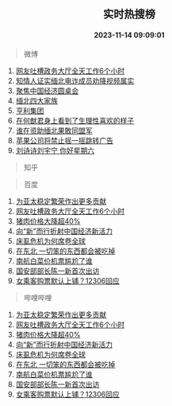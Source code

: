 <div align="center"><h2>实时热搜榜</h2><h4>2023-11-14 09:09:01</h4></div>

> 微博  

1. [网友吐槽政务大厅全天工作6个小时](https://s.weibo.com/weibo?q=%23%E7%BD%91%E5%8F%8B%E5%90%90%E6%A7%BD%E6%94%BF%E5%8A%A1%E5%A4%A7%E5%8E%85%E5%85%A8%E5%A4%A9%E5%B7%A5%E4%BD%9C6%E4%B8%AA%E5%B0%8F%E6%97%B6%23&t=31&band_rank=1&Refer=top)<br />
2. [知情人证实缅北电诈成员劝降视频属实](https://s.weibo.com/weibo?q=%23%E7%9F%A5%E6%83%85%E4%BA%BA%E8%AF%81%E5%AE%9E%E7%BC%85%E5%8C%97%E7%94%B5%E8%AF%88%E6%88%90%E5%91%98%E5%8A%9D%E9%99%8D%E8%A7%86%E9%A2%91%E5%B1%9E%E5%AE%9E%23&t=31&band_rank=2&Refer=top)<br />
3. [聚焦中国经济圆桌会](https://s.weibo.com/weibo?q=%23%E8%81%9A%E7%84%A6%E4%B8%AD%E5%9B%BD%E7%BB%8F%E6%B5%8E%E5%9C%86%E6%A1%8C%E4%BC%9A%23&t=31&band_rank=3&Refer=top)<br />
4. [缅北四大家族](https://s.weibo.com/weibo?q=%E7%BC%85%E5%8C%97%E5%9B%9B%E5%A4%A7%E5%AE%B6%E6%97%8F&t=31&band_rank=4&Refer=top)<br />
5. [亨利集团](https://s.weibo.com/weibo?q=%E4%BA%A8%E5%88%A9%E9%9B%86%E5%9B%A2&t=31&band_rank=5&Refer=top)<br />
6. [在何猷君身上看到了生理性喜欢的样子](https://s.weibo.com/weibo?q=%23%E5%9C%A8%E4%BD%95%E7%8C%B7%E5%90%9B%E8%BA%AB%E4%B8%8A%E7%9C%8B%E5%88%B0%E4%BA%86%E7%94%9F%E7%90%86%E6%80%A7%E5%96%9C%E6%AC%A2%E7%9A%84%E6%A0%B7%E5%AD%90%23&t=31&band_rank=6&Refer=top)<br />
7. [谁在资助缅北果敢同盟军](https://s.weibo.com/weibo?q=%23%E8%B0%81%E5%9C%A8%E8%B5%84%E5%8A%A9%E7%BC%85%E5%8C%97%E6%9E%9C%E6%95%A2%E5%90%8C%E7%9B%9F%E5%86%9B%23&t=31&band_rank=7&Refer=top)<br />
8. [苹果公司将禁止摇一摇跳转广告](https://s.weibo.com/weibo?q=%23%E8%8B%B9%E6%9E%9C%E5%85%AC%E5%8F%B8%E5%B0%86%E7%A6%81%E6%AD%A2%E6%91%87%E4%B8%80%E6%91%87%E8%B7%B3%E8%BD%AC%E5%B9%BF%E5%91%8A%23&t=31&band_rank=8&Refer=top)<br />
9. [刘诗诗刘宇宁 你好星期六](https://s.weibo.com/weibo?q=%E5%88%98%E8%AF%97%E8%AF%97%E5%88%98%E5%AE%87%E5%AE%81%20%E4%BD%A0%E5%A5%BD%E6%98%9F%E6%9C%9F%E5%85%AD&t=31&band_rank=9&Refer=top)<br />

> 知乎  


> 百度  

1. [为亚太稳定繁荣作出更多贡献](https://www.baidu.com/s?wd=%E4%B8%BA%E4%BA%9A%E5%A4%AA%E7%A8%B3%E5%AE%9A%E7%B9%81%E8%8D%A3%E4%BD%9C%E5%87%BA%E6%9B%B4%E5%A4%9A%E8%B4%A1%E7%8C%AE&sa=fyb_news&rsv_dl=fyb_news)<br />
2. [网友吐槽政务大厅全天工作6个小时](https://www.baidu.com/s?wd=%E7%BD%91%E5%8F%8B%E5%90%90%E6%A7%BD%E6%94%BF%E5%8A%A1%E5%A4%A7%E5%8E%85%E5%85%A8%E5%A4%A9%E5%B7%A5%E4%BD%9C6%E4%B8%AA%E5%B0%8F%E6%97%B6&sa=fyb_news&rsv_dl=fyb_news)<br />
3. [猪肉价格大降超40%](https://www.baidu.com/s?wd=%E7%8C%AA%E8%82%89%E4%BB%B7%E6%A0%BC%E5%A4%A7%E9%99%8D%E8%B6%8540%25&sa=fyb_news&rsv_dl=fyb_news)<br />
4. [向“新”而行折射中国经济新活力](https://www.baidu.com/s?wd=%E5%90%91%E2%80%9C%E6%96%B0%E2%80%9D%E8%80%8C%E8%A1%8C%E6%8A%98%E5%B0%84%E4%B8%AD%E5%9B%BD%E7%BB%8F%E6%B5%8E%E6%96%B0%E6%B4%BB%E5%8A%9B&sa=fyb_news&rsv_dl=fyb_news)<br />
5. [床虱危机为何席卷全球](https://www.baidu.com/s?wd=%E5%BA%8A%E8%99%B1%E5%8D%B1%E6%9C%BA%E4%B8%BA%E4%BD%95%E5%B8%AD%E5%8D%B7%E5%85%A8%E7%90%83&sa=fyb_news&rsv_dl=fyb_news)<br />
6. [在东北 一切笨的东西都会被吃掉](https://www.baidu.com/s?wd=%E5%9C%A8%E4%B8%9C%E5%8C%97+%E4%B8%80%E5%88%87%E7%AC%A8%E7%9A%84%E4%B8%9C%E8%A5%BF%E9%83%BD%E4%BC%9A%E8%A2%AB%E5%90%83%E6%8E%89&sa=fyb_news&rsv_dl=fyb_news)<br />
7. [南航白菜价机票尴尬了谁](https://www.baidu.com/s?wd=%E5%8D%97%E8%88%AA%E7%99%BD%E8%8F%9C%E4%BB%B7%E6%9C%BA%E7%A5%A8%E5%B0%B4%E5%B0%AC%E4%BA%86%E8%B0%81&sa=fyb_news&rsv_dl=fyb_news)<br />
8. [国安部部长陈一新首次出访](https://www.baidu.com/s?wd=%E5%9B%BD%E5%AE%89%E9%83%A8%E9%83%A8%E9%95%BF%E9%99%88%E4%B8%80%E6%96%B0%E9%A6%96%E6%AC%A1%E5%87%BA%E8%AE%BF&sa=fyb_news&rsv_dl=fyb_news)<br />
9. [女乘客购票默认上铺？12306回应](https://www.baidu.com/s?wd=%E5%A5%B3%E4%B9%98%E5%AE%A2%E8%B4%AD%E7%A5%A8%E9%BB%98%E8%AE%A4%E4%B8%8A%E9%93%BA%EF%BC%9F12306%E5%9B%9E%E5%BA%94&sa=fyb_news&rsv_dl=fyb_news)<br />

> 哔哩哔哩  

1. [为亚太稳定繁荣作出更多贡献](https://www.baidu.com/s?wd=%E4%B8%BA%E4%BA%9A%E5%A4%AA%E7%A8%B3%E5%AE%9A%E7%B9%81%E8%8D%A3%E4%BD%9C%E5%87%BA%E6%9B%B4%E5%A4%9A%E8%B4%A1%E7%8C%AE&sa=fyb_news&rsv_dl=fyb_news)<br />
2. [网友吐槽政务大厅全天工作6个小时](https://www.baidu.com/s?wd=%E7%BD%91%E5%8F%8B%E5%90%90%E6%A7%BD%E6%94%BF%E5%8A%A1%E5%A4%A7%E5%8E%85%E5%85%A8%E5%A4%A9%E5%B7%A5%E4%BD%9C6%E4%B8%AA%E5%B0%8F%E6%97%B6&sa=fyb_news&rsv_dl=fyb_news)<br />
3. [猪肉价格大降超40%](https://www.baidu.com/s?wd=%E7%8C%AA%E8%82%89%E4%BB%B7%E6%A0%BC%E5%A4%A7%E9%99%8D%E8%B6%8540%25&sa=fyb_news&rsv_dl=fyb_news)<br />
4. [向“新”而行折射中国经济新活力](https://www.baidu.com/s?wd=%E5%90%91%E2%80%9C%E6%96%B0%E2%80%9D%E8%80%8C%E8%A1%8C%E6%8A%98%E5%B0%84%E4%B8%AD%E5%9B%BD%E7%BB%8F%E6%B5%8E%E6%96%B0%E6%B4%BB%E5%8A%9B&sa=fyb_news&rsv_dl=fyb_news)<br />
5. [床虱危机为何席卷全球](https://www.baidu.com/s?wd=%E5%BA%8A%E8%99%B1%E5%8D%B1%E6%9C%BA%E4%B8%BA%E4%BD%95%E5%B8%AD%E5%8D%B7%E5%85%A8%E7%90%83&sa=fyb_news&rsv_dl=fyb_news)<br />
6. [在东北 一切笨的东西都会被吃掉](https://www.baidu.com/s?wd=%E5%9C%A8%E4%B8%9C%E5%8C%97+%E4%B8%80%E5%88%87%E7%AC%A8%E7%9A%84%E4%B8%9C%E8%A5%BF%E9%83%BD%E4%BC%9A%E8%A2%AB%E5%90%83%E6%8E%89&sa=fyb_news&rsv_dl=fyb_news)<br />
7. [南航白菜价机票尴尬了谁](https://www.baidu.com/s?wd=%E5%8D%97%E8%88%AA%E7%99%BD%E8%8F%9C%E4%BB%B7%E6%9C%BA%E7%A5%A8%E5%B0%B4%E5%B0%AC%E4%BA%86%E8%B0%81&sa=fyb_news&rsv_dl=fyb_news)<br />
8. [国安部部长陈一新首次出访](https://www.baidu.com/s?wd=%E5%9B%BD%E5%AE%89%E9%83%A8%E9%83%A8%E9%95%BF%E9%99%88%E4%B8%80%E6%96%B0%E9%A6%96%E6%AC%A1%E5%87%BA%E8%AE%BF&sa=fyb_news&rsv_dl=fyb_news)<br />
9. [女乘客购票默认上铺？12306回应](https://www.baidu.com/s?wd=%E5%A5%B3%E4%B9%98%E5%AE%A2%E8%B4%AD%E7%A5%A8%E9%BB%98%E8%AE%A4%E4%B8%8A%E9%93%BA%EF%BC%9F12306%E5%9B%9E%E5%BA%94&sa=fyb_news&rsv_dl=fyb_news)<br />
